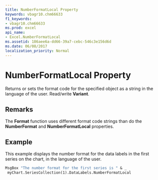 ```yaml
---
title: NumberFormatLocal Property
keywords: vbagr10.chm66633
f1_keywords:
- vbagr10.chm66633
ms.prod: excel
api_name:
- Excel.NumberFormatLocal
ms.assetid: 186aee6a-dd66-39a7-cebc-546c3e156d6d
ms.date: 06/08/2017
localization_priority: Normal
---
```



# NumberFormatLocal Property

Returns or sets the format code for the specified object as a string in the language of the user. Read/write  **Variant**.


## Remarks

The  **Format** function uses different format code strings than do the **NumberFormat** and **NumberFormatLocal** properties.


## Example

This example displays the number format for the data labels in the first series on the chart, in the language of the user.


```vb
MsgBox "The number format for the first series is " & _ 
 myChart.SeriesCollection(1).DataLabels.NumberFormatLocal
```


